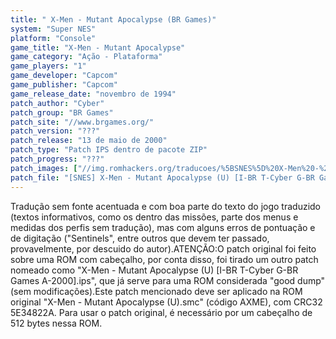 ```yaml
---
title: " X-Men - Mutant Apocalypse (BR Games)"
system: "Super NES"
platform: "Console"
game_title: "X-Men - Mutant Apocalypse"
game_category: "Ação - Plataforma"
game_players: "1"
game_developer: "Capcom"
game_publisher: "Capcom"
game_release_date: "novembro de 1994"
patch_author: "Cyber"
patch_group: "BR Games"
patch_site: "//www.brgames.org/"
patch_version: "???"
patch_release: "13 de maio de 2000"
patch_type: "Patch IPS dentro de pacote ZIP"
patch_progress: "???"
patch_images: ["//img.romhackers.org/traducoes/%5BSNES%5D%20X-Men%20-%20Mutant%20Apocalypse%20-%20BR%20Games%20-%201.png","//img.romhackers.org/traducoes/%5BSNES%5D%20X-Men%20-%20Mutant%20Apocalypse%20-%20BR%20Games%20-%202.png","//img.romhackers.org/traducoes/%5BSNES%5D%20X-Men%20-%20Mutant%20Apocalypse%20-%20BR%20Games%20-%203.png"]
patch_file: "[SNES] X-Men - Mutant Apocalypse (U) [I-BR T-Cyber G-BR Games A-2000].zip"
---
```

Tradução sem fonte acentuada e com boa parte do texto do jogo traduzido (textos informativos, como os dentro das missões, parte dos menus e medidas dos perfis sem tradução), mas com alguns erros de pontuação e de digitação ("Sentinels", entre outros que devem ter passado, provavelmente, por descuido do autor).ATENÇÃO:O patch original foi feito sobre uma ROM com cabeçalho, por conta disso, foi tirado um outro patch nomeado como "X-Men - Mutant Apocalypse (U) [I-BR T-Cyber G-BR Games A-2000].ips", que já serve para uma ROM considerada "good dump" (sem modificações).Este patch mencionado deve ser aplicado na ROM original "X-Men - Mutant Apocalypse (U).smc" (código AXME), com CRC32 5E34822A. Para usar o patch original, é necessário por um cabeçalho de 512 bytes nessa ROM.